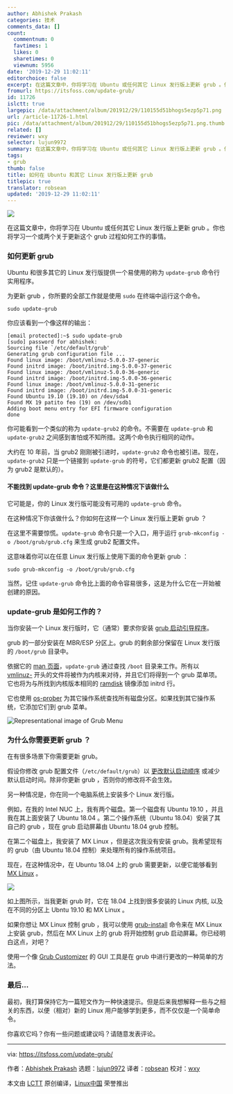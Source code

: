```yaml
---
author: Abhishek Prakash
categories: 技术
comments_data: []
count:
  commentnum: 0
  favtimes: 1
  likes: 0
  sharetimes: 0
  viewnum: 5956
date: '2019-12-29 11:02:11'
editorchoice: false
excerpt: 在这篇文章中，你将学习在 Ubuntu 或任何其它 Linux 发行版上更新 grub 。你也将学习一个或两个关于更新这个 grub 过程如何工作的事情。
fromurl: https://itsfoss.com/update-grub/
id: 11726
islctt: true
largepic: /data/attachment/album/201912/29/110155d51bhogs5ezp5p71.png
url: /article-11726-1.html
pic: /data/attachment/album/201912/29/110155d51bhogs5ezp5p71.png.thumb.jpg
related: []
reviewer: wxy
selector: lujun9972
summary: 在这篇文章中，你将学习在 Ubuntu 或任何其它 Linux 发行版上更新 grub 。你也将学习一个或两个关于更新这个 grub 过程如何工作的事情。
tags:
- grub
thumb: false
title: 如何在 Ubuntu 和其它 Linux 发行版上更新 grub
titlepic: true
translator: robsean
updated: '2019-12-29 11:02:11'
---
```


![](/data/attachment/album/201912/29/110155d51bhogs5ezp5p71.png)


在这篇文章中，你将学习在 Ubuntu 或任何其它 Linux 发行版上更新 grub 。你也将学习一个或两个关于更新这个 grub 过程如何工作的事情。


### 如何更新 grub


Ubuntu 和很多其它的 Linux 发行版提供一个易使用的称为 `update-grub` 命令行实用程序。


为更新 grub ，你所要的全部工作就是使用 `sudo` 在终端中运行这个命令。



```
sudo update-grub
```

你应该看到一个像这样的输出：



```
[email protected]:~$ sudo update-grub
[sudo] password for abhishek:
Sourcing file `/etc/default/grub'
Generating grub configuration file ...
Found linux image: /boot/vmlinuz-5.0.0-37-generic
Found initrd image: /boot/initrd.img-5.0.0-37-generic
Found linux image: /boot/vmlinuz-5.0.0-36-generic
Found initrd image: /boot/initrd.img-5.0.0-36-generic
Found linux image: /boot/vmlinuz-5.0.0-31-generic
Found initrd image: /boot/initrd.img-5.0.0-31-generic
Found Ubuntu 19.10 (19.10) on /dev/sda4
Found MX 19 patito feo (19) on /dev/sdb1
Adding boot menu entry for EFI firmware configuration
done
```

你可能看到一个类似的称为 `update-grub2` 的命令。不需要在 `update-grub` 和 `update-grub2` 之间感到害怕或不知所措。这两个命令执行相同的动作。


大约在 10 年前，当 grub2 刚刚被引进时，`update-grub2` 命令也被引进。现在，`update-grub2` 只是一个链接到 `update-grub` 的符号，它们都更新 grub2 配置（因为 grub2 是默认的）。


#### 不能找到 update-grub 命令？这里是在这种情况下该做什么


它可能是，你的 Linux 发行版可能没有可用的 `update-grub` 命令。


在这种情况下你该做什么？你如何在这样一个 Linux 发行版上更新 grub ？


在这里不需要惊慌。`update-grub` 命令只是一个入口，用于运行 `grub-mkconfig -o /boot/grub/grub.cfg` 来生成 grub2 配置文件。


这意味着你可以在任意 Linux 发行版上使用下面的命令更新 grub ：



```
sudo grub-mkconfig -o /boot/grub/grub.cfg
```

当然，记住 `update-grub` 命令比上面的命令容易很多，这是为什么它在一开始被创建的原因。


### update-grub 是如何工作的？


当你安装一个 Linux 发行版时，它（通常）要求你安装 [grub 启动引导程序](https://en.wikipedia.org/wiki/GNU_GRUB)。


grub 的一部分安装在 MBR/ESP 分区上。grub 的剩余部分保留在 Linux 发行版的 `/boot/grub` 目录中。


依据它的 [man 页面](https://manpages.debian.org/testing/grub-legacy/update-grub.8.en.html)，`update-grub` 通过查找 `/boot` 目录来工作。所有以 [vmlinuz-](https://www.ibm.com/developerworks/community/blogs/mhhaque/entry/anatomy_of_the_initrd_and_vmlinuz?lang=en) 开头的文件将被作为内核来对待，并且它们将得到一个 grub 菜单项。它也将为与所找到内核版本相同的 [ramdisk](https://en.wikipedia.org/wiki/Initial_ramdisk) 镜像添加 initrd 行。


它也使用 [os-prober](https://packages.debian.org/sid/utils/os-prober) 为其它操作系统查找所有磁盘分区。如果找到其它操作系统，它添加它们到 grub 菜单。


![Representational image of Grub Menu](/data/attachment/album/201912/29/110215yzk01gtzmt6rn1nz.png)


### 为什么你需要更新 grub ？


在有很多场景下你需要更新 grub。


假设你修改 grub 配置文件（`/etc/default/grub`）以 [更改默认启动顺序](https://itsfoss.com/grub-customizer-ubuntu/) 或减少默认启动时间。除非你更新 grub ，否则你的修改将不会生效。


另一种情况是，你在同一个电脑系统上安装多个 Linux 发行版。


例如，在我的 Intel NUC 上，我有两个磁盘。第一个磁盘有 Ubuntu 19.10 ，并且我在其上面安装了 Ubuntu 18.04 。第二个操作系统（Ubuntu 18.04）安装了其自己的 grub ，现在 grub 启动屏幕由 Ubuntu 18.04 grub 控制。


在第二个磁盘上，我安装了 MX Linux ，但是这次我没有安装 grub。我希望现有的 grub（由 Ubuntu 18.04 控制）来处理所有的操作系统项目。


现在，在这种情况中，在 Ubuntu 18.04 上的 grub 需要更新，以便它能够看到 [MX Linux](https://mxlinux.org/) 。


![](/data/attachment/album/201912/29/110215pp3pajbpn9ea3999.png)


如上图所示，当我更新 grub 时，它在 18.04 上找到很多安装的 Linux 内核, 以及在不同的分区上 Ubntu 19.10 和 MX Linux 。


如果你想让 MX Linux 控制 grub ，我可以使用 [grub-install](https://www.gnu.org/software/grub/manual/grub/html_node/Installing-GRUB-using-grub_002dinstall.html) 命令来在 MX Linux 上安装 grub，然后在 MX Linux 上的 grub 将开始控制 grub 启动屏幕。你已经明白这点，对吧？


使用一个像 [Grub Customizer](https://itsfoss.com/customize-grub-linux/) 的 GUI 工具是在 grub 中进行更改的一种简单的方法。


### 最后…


最初，我打算保持它为一篇短文作为一种快速提示。但是后来我想解释一些与之相关的东西，以便（相对）新的 Linux 用户能够学到更多，而不仅仅是一个简单命令。


你喜欢它吗？你有一些问题或建议吗？请随意发表评论。




---


via: <https://itsfoss.com/update-grub/>


作者：[Abhishek Prakash](https://itsfoss.com/author/abhishek/) 选题：[lujun9972](https://github.com/lujun9972) 译者：[robsean](https://github.com/robsean) 校对：[wxy](https://github.com/wxy)


本文由 [LCTT](https://github.com/LCTT/TranslateProject) 原创编译，[Linux中国](https://linux.cn/) 荣誉推出
